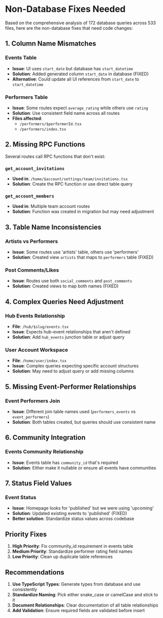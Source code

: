 # Non-Database Fixes Needed

Based on the comprehensive analysis of 172 database queries across 533 files, here are the non-database fixes that need code changes:

## 1. Column Name Mismatches

### Events Table
- **Issue**: UI uses `start_date` but database has `start_datetime`
- **Solution**: Added generated column `start_date` in database (FIXED)
- **Alternative**: Could update all UI references from `start_date` to `start_datetime`

### Performers Table  
- **Issue**: Some routes expect `average_rating` while others use `rating`
- **Solution**: Use consistent field name across all routes
- **Files affected**: 
  - `/performers/$performerId.tsx`
  - `/performers/index.tsx`

## 2. Missing RPC Functions

Several routes call RPC functions that don't exist:

### `get_account_invitations`
- **Used in**: `/home/$account/settings/team/invitations.tsx`
- **Solution**: Create the RPC function or use direct table query

### `get_account_members` 
- **Used in**: Multiple team account routes
- **Solution**: Function was created in migration but may need adjustment

## 3. Table Name Inconsistencies

### Artists vs Performers
- **Issue**: Some routes use 'artists' table, others use 'performers'
- **Solution**: Created view `artists` that maps to `performers` table (FIXED)

### Post Comments/Likes
- **Issue**: Routes use both `social_comments` and `post_comments`
- **Solution**: Created views to map both names (FIXED)

## 4. Complex Queries Need Adjustment

### Hub Events Relationship
- **File**: `/hub/$slug/events.tsx`
- **Issue**: Expects hub-event relationships that aren't defined
- **Solution**: Add `hub_events` junction table or adjust query

### User Account Workspace
- **File**: `/home/user/index.tsx`
- **Issue**: Complex queries expecting specific account structures
- **Solution**: May need to adjust query or add missing columns

## 5. Missing Event-Performer Relationships

### Event Performers Join
- **Issue**: Different join table names used (`performers_events` vs `event_performers`)
- **Solution**: Both tables created, but queries should use consistent name

## 6. Community Integration

### Events Community Relationship
- **Issue**: Events table has `community_id` that's required
- **Solution**: Either make it nullable or ensure all events have communities

## 7. Status Field Values

### Event Status
- **Issue**: Homepage looks for 'published' but we were using 'upcoming'
- **Solution**: Updated existing events to 'published' (FIXED)
- **Better solution**: Standardize status values across codebase

## Priority Fixes

1. **High Priority**: Fix community_id requirement in events table
2. **Medium Priority**: Standardize performer rating field names
3. **Low Priority**: Clean up duplicate table references

## Recommendations

1. **Use TypeScript Types**: Generate types from database and use consistently
2. **Standardize Naming**: Pick either snake_case or camelCase and stick to it
3. **Document Relationships**: Clear documentation of all table relationships
4. **Add Validation**: Ensure required fields are validated before insert